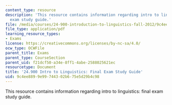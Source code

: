 ```yaml
---
content_type: resource
description: 'This resource contains information regarding intro to linguistics: final
  exam study guide.'
file: /media/courses/24-900-introduction-to-linguistics-fall-2012/9c4ee8899e99744302b675e5d29b4c98_MIT24_900F12_FinlExamGuide.pdf
file_type: application/pdf
learning_resource_types:
- Exams
license: https://creativecommons.org/licenses/by-nc-sa/4.0/
ocw_type: OCWFile
parent_title: Exams
parent_type: CourseSection
parent_uid: f21dcf50-a34e-8ff1-4abe-2588025621ec
resourcetype: Document
title: '24.900 Intro to Linguistics: Final Exam Study Guide'
uid: 9c4ee889-9e99-7443-02b6-75e5d29b4c98
---
```

This resource contains information regarding intro to linguistics: final exam study guide.